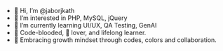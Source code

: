 - 👋 Hi, I’m @jaborjkath
- 👀 I’m interested in PHP, MySQL, jQuery
- 🌱 I’m currently learning UI/UX, QA Testing, GenAI
- 🍊 Code-blooded, 🧁 lover, and lifelong learner.
- 💞️ Embracing growth mindset through codes, colors and collaboration.

<a href="https://github.com/marketplace/actions/quote-readme">
<!--STARTS_HERE_QUOTE_README-->
<!--ENDS_HERE_QUOTE_README-->
</a>

<!---
jaborjkath/jaborjkath is a ✨ special ✨ repository because its `README.md` (this file) appears on your GitHub profile.
You can click the Preview link to take a look at your changes.
--->
